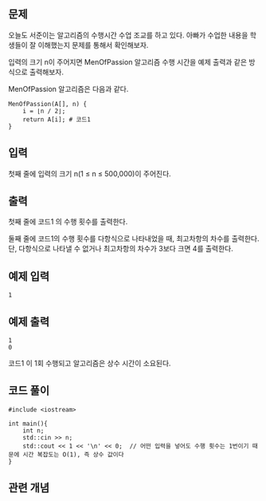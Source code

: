 ## 문제 
오늘도 서준이는 알고리즘의 수행시간 수업 조교를 하고 있다. 아빠가 수업한 내용을 학생들이 잘 이해했는지 문제를 통해서 확인해보자.

입력의 크기 n이 주어지면 MenOfPassion 알고리즘 수행 시간을 예제 출력과 같은 방식으로 출력해보자.

MenOfPassion 알고리즘은 다음과 같다.

```
MenOfPassion(A[], n) {
    i = ⌊n / 2⌋;
    return A[i]; # 코드1
}
```
## 입력
첫째 줄에 입력의 크기 n(1 ≤ n ≤ 500,000)이 주어진다.
## 출력
첫째 줄에 코드1 의 수행 횟수를 출력한다.

둘째 줄에 코드1의 수행 횟수를 다항식으로 나타내었을 때, 최고차항의 차수를 출력한다. 단, 다항식으로 나타낼 수 없거나 최고차항의 차수가 3보다 크면 4를 출력한다.
## 예제 입력 
```
1
```

## 예제 출력  
```
1
0
```
코드1 이 1회 수행되고 알고리즘은 상수 시간이 소요된다.


## 코드 풀이
```
#include <iostream>

int main(){
    int n;
    std::cin >> n;   
    std::cout << 1 << '\n' << 0;  // 어떤 입력을 넣어도 수행 횟수는 1번이기 때문에 시간 복잡도는 O(1), 즉 상수 값이다
}
```
## 관련 개념
